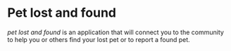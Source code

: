 # Pet lost and found

_pet lost and found_ is an application that will connect you to the community to help you or others find your lost pet or to report a found pet.

